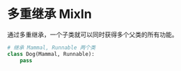 # 多重继承 MixIn

通过多重继承，一个子类就可以同时获得多个父类的所有功能。
```python
# 继承 Mammal, Runnable 两个类
class Dog(Mammal, Runnable):
    pass
```